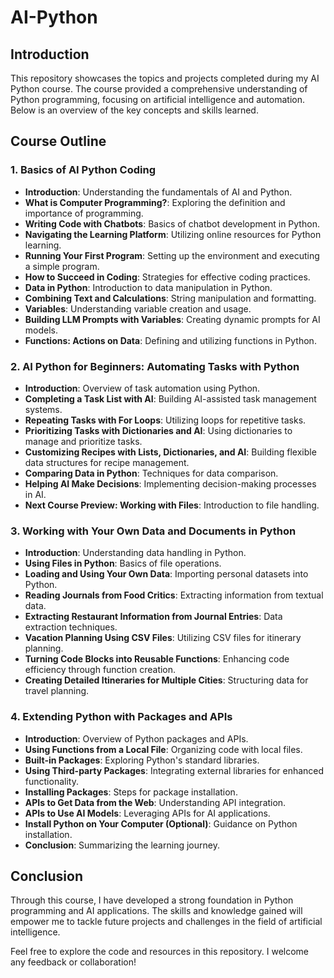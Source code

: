 # AI-Python

## Introduction
This repository showcases the topics and projects completed during my AI Python course. The course provided a comprehensive understanding of Python programming, focusing on artificial intelligence and automation. Below is an overview of the key concepts and skills learned.

## Course Outline

### 1. Basics of AI Python Coding
- **Introduction**: Understanding the fundamentals of AI and Python.
- **What is Computer Programming?**: Exploring the definition and importance of programming.
- **Writing Code with Chatbots**: Basics of chatbot development in Python.
- **Navigating the Learning Platform**: Utilizing online resources for Python learning.
- **Running Your First Program**: Setting up the environment and executing a simple program.
- **How to Succeed in Coding**: Strategies for effective coding practices.
- **Data in Python**: Introduction to data manipulation in Python.
- **Combining Text and Calculations**: String manipulation and formatting.
- **Variables**: Understanding variable creation and usage.
- **Building LLM Prompts with Variables**: Creating dynamic prompts for AI models.
- **Functions: Actions on Data**: Defining and utilizing functions in Python.

### 2. AI Python for Beginners: Automating Tasks with Python
- **Introduction**: Overview of task automation using Python.
- **Completing a Task List with AI**: Building AI-assisted task management systems.
- **Repeating Tasks with For Loops**: Utilizing loops for repetitive tasks.
- **Prioritizing Tasks with Dictionaries and AI**: Using dictionaries to manage and prioritize tasks.
- **Customizing Recipes with Lists, Dictionaries, and AI**: Building flexible data structures for recipe management.
- **Comparing Data in Python**: Techniques for data comparison.
- **Helping AI Make Decisions**: Implementing decision-making processes in AI.
- **Next Course Preview: Working with Files**: Introduction to file handling.

### 3. Working with Your Own Data and Documents in Python
- **Introduction**: Understanding data handling in Python.
- **Using Files in Python**: Basics of file operations.
- **Loading and Using Your Own Data**: Importing personal datasets into Python.
- **Reading Journals from Food Critics**: Extracting information from textual data.
- **Extracting Restaurant Information from Journal Entries**: Data extraction techniques.
- **Vacation Planning Using CSV Files**: Utilizing CSV files for itinerary planning.
- **Turning Code Blocks into Reusable Functions**: Enhancing code efficiency through function creation.
- **Creating Detailed Itineraries for Multiple Cities**: Structuring data for travel planning.

### 4. Extending Python with Packages and APIs
- **Introduction**: Overview of Python packages and APIs.
- **Using Functions from a Local File**: Organizing code with local files.
- **Built-in Packages**: Exploring Python's standard libraries.
- **Using Third-party Packages**: Integrating external libraries for enhanced functionality.
- **Installing Packages**: Steps for package installation.
- **APIs to Get Data from the Web**: Understanding API integration.
- **APIs to Use AI Models**: Leveraging APIs for AI applications.
- **Install Python on Your Computer (Optional)**: Guidance on Python installation.
- **Conclusion**: Summarizing the learning journey.

## Conclusion
Through this course, I have developed a strong foundation in Python programming and AI applications. The skills and knowledge gained will empower me to tackle future projects and challenges in the field of artificial intelligence.

Feel free to explore the code and resources in this repository. I welcome any feedback or collaboration!
